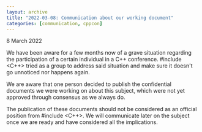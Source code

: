 ```yaml
---
layout: archive
title: "2022-03-08: Communication about our working document"
categories: [communication, cppcon]
---
```


8 March 2022

We have been aware for a few months now of a grave situation regarding the participation of a certain individual in a C++ conference. #include <C++> tried as a group to address said situation and make sure it doesn't go unnoticed nor happens again.

We are aware that one person decided to publish the confidential documents we were working on about this subject, which were not yet approved through consensus as we always do.

The publication of these documents should not be considered as an official position from #include <C++>. We will communicate later on the subject once we are ready and have considered all the implications.
